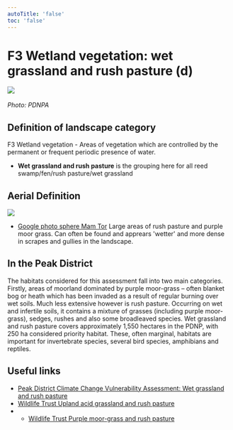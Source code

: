 ```yaml
---
autoTitle: 'false'
toc: 'false'
---
```


# F3 Wetland vegetation: wet grassland and rush pasture (d)

![](https://report-publishing/media/interpretation-key/f3d.png) 

_Photo: PDNPA_

## Definition of landscape category

F3 Wetland vegetation - Areas of vegetation which are controlled by the permanent or frequent periodic presence of water.

*   **Wet grassland and rush pasture** is the grouping here for all reed swamp/fen/rush pasture/wet grassland

## Aerial Definition

![](https://report-publishing/media/interpretation-key/fig16.png)

*   [Google photo sphere Mam Tor](https://goo.gl/maps/Keo9Eu7tB3Bvfi3a7) Large areas of rush pasture and purple moor grass. Can often be found and apprears 'wetter' and more dense in scrapes and gullies in the landscape.

## In the Peak District

The habitats considered for this assessment fall into two main categories. Firstly, areas of moorland dominated by purple moor-grass – often blanket bog or heath which has been invaded as a result of regular burning over wet soils. Much less extensive however is rush pasture. Occurring on wet and infertile soils, it contains a mixture of grasses (including purple moor-grass), sedges, rushes and also some broadleaved species. Wet grassland and rush pasture covers approximately 1,550 hectares in the PDNP, with 250 ha considered priority habitat. These, often marginal, habitats are important for invertebrate species, several bird species, amphibians and reptiles.

## Useful links

*   [Peak District Climate Change Vulnerability Assessment: Wet grassland and rush pasture](https://reports.peakdistrict.gov.uk/ccva/docs/assessments/habitats/wetgrassland.html)
*   [Wildlife Trust Upland acid grassland and rush pasture](https://www.wildlifetrusts.org/habitats/grassland/upland-acid-grassland-and-rush-pasture)
*   *   [Wildlife Trust Purple moor-grass and rush pasture](https://www.wildlifetrusts.org/habitats/grassland/purple-moor-grass-and-rush-pasture)